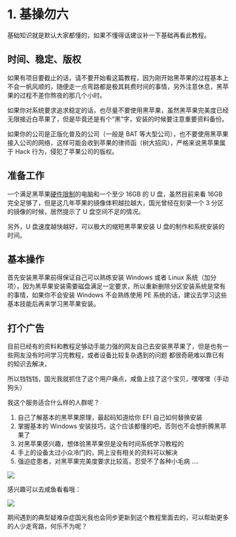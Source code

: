 # 1. 基操勿六

基础知识就是默认大家都懂的，如果不懂得话建议补一下基础再看此教程。

## 时间、稳定、版权

如果有项目要截止的话，请不要开始看这篇教程，因为刚开始黑苹果的过程基本上不会一帆风顺的，随便走一点弯路都是极其耗费时间的事情，另外注意休息，黑苹果的过程不差你熬夜的那几个小时。

如果你对系统要求追求稳定的话，也尽量不要使用黑苹果，虽然黑苹果完美度已经无限接近白苹果了，但是毕竟还是有个“黑”字，安装的时候要注意重要资料备份。

如果你的公司是正版化普及的公司（一般是 BAT 等大型公司），也不要使用黑苹果接入公司的网络，这样可能会收到苹果的律师函（树大招风），严格来说黑苹果属于 Hack 行为，侵犯了苹果公司的版权。



## 准备工作

一个满足黑苹果[硬件限制](1-2.html)的电脑和一个至少 16GB 的 U 盘，虽然目前来看 16GB 完全足够了，但是这几年苹果的镜像体积越拉越大，国光曾经在刻录一个 3 分区的镜像的时候，居然提示了 U 盘空间不足的情况。

另外，U 盘速度越快越好，可以极大的缩短黑苹果安装 U 盘的制作和系统安装的时间。

## 基本操作

首先安装黑苹果前得保证自己可以熟练安装 Windows 或者 Linux 系统（加分项），因为黑苹果安装需要磁盘满足一定要求，所以重新删除分区安装系统是常有的事情，如果你不会安装 Windows 不会熟练使用 PE 系统的话，建议去学习这些基本技能后再来学习黑苹果安装。

## 打个广告

目前已经有的资料和教程足够动手能力强的网友自己去安装黑苹果了，但是也有一些网友没有时间学习完教程，或者设备比较复杂遇到的问题
都很奇葩难以靠已有的知识去解决，

所以铛铛铛，国光我就抓住了这个用户痛点，咸鱼上挂了这个宝贝，嘿嘿嘿（手动狗头）

我这个服务适合什么样的人群呢？

1. 自己了解基本的黑苹果原理，最起码知道给你 EFI 自己如何替换安装
2. 掌握基本的 Windows 安装技巧，这个应该都懂的吧，否则也不会想折腾黑苹果了
3. 对黑苹果感兴趣，想体验黑苹果但是没有时间系统学习教程的
4. 手上的设备太过小众冷门的，网上没有相关的资料可以解决
5. 强迫症患者，对黑苹果完美度要求比较高，忍受不了各种小毛病
   ....

![](https://image.3001.net/images/20220319/16476611133376.png) 

感兴趣可以去咸鱼看看哦：

![](https://image.3001.net/images/20220319/16476612238377.jpg) 

期间遇到的典型疑难杂症国光我也会同步更新到这个教程里面去的，可以帮助更多的人少走弯路，何乐不为呢？

